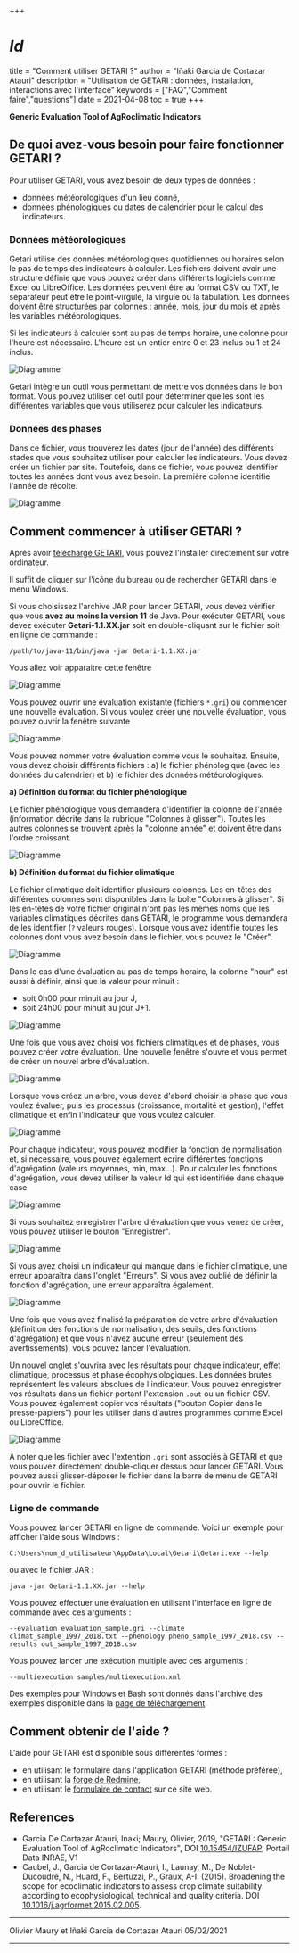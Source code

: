 +++
# $Id$
title = "Comment utiliser GETARI ?"
author = "Iñaki Garcia de Cortazar Atauri"
description = "Utilisation de GETARI : données, installation, interactions avec l'interface"
keywords = ["FAQ","Comment faire","questions"]
date = 2021-04-08
toc = true
+++

**Generic Evaluation Tool of AgRoclimatic Indicators**

## De quoi avez-vous besoin pour faire fonctionner GETARI ?

Pour utiliser GETARI, vous avez besoin de deux types de données :

- données météorologiques d'un lieu donné,
- données phénologiques ou dates de calendrier pour le calcul des indicateurs.

### Données météorologiques

Getari utilise des données météorologiques quotidiennes ou horaires selon le pas de temps des indicateurs à calculer.
Les fichiers doivent avoir une structure définie que vous pouvez créer dans différents logiciels comme Excel ou LibreOffice.
Les données peuvent être au format CSV ou TXT, le séparateur peut être le point-virgule, la virgule ou la tabulation.
Les données doivent être structurées par colonnes : année, mois, jour du mois et après les variables météorologiques.

Si les indicateurs à calculer sont au pas de temps horaire, une colonne pour l'heure est nécessaire.
L'heure est un entier entre 0 et 23 inclus ou 1 et 24 inclus.

![Diagramme](/getari/images/usage-fig1.png)

Getari intègre un outil vous permettant de mettre vos données dans le bon format.
Vous pouvez utiliser cet outil pour déterminer quelles sont les différentes variables que vous utiliserez pour calculer les indicateurs.

### Données des phases

Dans ce fichier, vous trouverez les dates (jour de l'année) des différents stades que vous souhaitez utiliser pour calculer les indicateurs.
Vous devez créer un fichier par site.
Toutefois, dans ce fichier, vous pouvez identifier toutes les années dont vous avez besoin.
La première colonne identifie l'année de récolte.

![Diagramme](/getari/images/usage-fig2.png)

## Comment commencer à utiliser GETARI ?

Après avoir [téléchargé GETARI](/getari/download/), vous pouvez l'installer directement sur votre ordinateur.

Il suffit de cliquer sur l'icône du bureau ou de rechercher GETARI dans le menu Windows.

Si vous choisissez l'archive JAR pour lancer GETARI, vous devez vérifier que vous **avez au moins la version 11** de Java.
Pour exécuter GETARI, vous devez exécuter **Getari-1.1.XX.jar** soit en double-cliquant sur le fichier soit en ligne de commande :

    /path/to/java-11/bin/java -jar Getari-1.1.XX.jar

Vous allez voir apparaitre cette fenêtre

![Diagramme](/getari/images/usage-fig4.fr.png)

Vous pouvez ouvrir une évaluation existante (fichiers `*.gri`) ou commencer une nouvelle évaluation.
Si vous voulez créer une nouvelle évaluation, vous pouvez ouvrir la fenêtre suivante

![Diagramme](/getari/images/usage-fig5.fr.png)

Vous pouvez nommer votre évaluation comme vous le souhaitez.
Ensuite, vous devez choisir différents fichiers : a) le fichier phénologique (avec les données du calendrier) et b) le fichier des données météorologiques.

**a) Définition du format du fichier phénologique**

Le fichier phénologique vous demandera d'identifier la colonne de l'année (information décrite dans la rubrique "Colonnes à glisser").
Toutes les autres colonnes se trouvent après la "colonne année" et doivent être dans l'ordre croissant.

![Diagramme](/getari/images/usage-fig6.fr.png)

**b) Définition du format du fichier climatique**

Le fichier climatique doit identifier plusieurs colonnes.
Les en-têtes des différentes colonnes sont disponibles dans la boîte "Colonnes à glisser".
Si les en-têtes de votre fichier original n'ont pas les mêmes noms que les variables climatiques décrites dans GETARI, le programme vous demandera de les identifier (`?` valeurs rouges).
Lorsque vous avez identifié toutes les colonnes dont vous avez besoin dans le fichier, vous pouvez le "Créer".

![Diagramme](/getari/images/usage-fig7.fr.png)

Dans le cas d'une évaluation au pas de temps horaire, la colonne "hour" est aussi à définir, ainsi que la valeur pour minuit :

* soit 0h00 pour minuit au jour J,
* soit 24h00 pour minuit au jour J+1.

![Diagramme](/getari/images/usage-fig7b.fr.png)

Une fois que vous avez choisi vos fichiers climatiques et de phases, vous pouvez créer votre évaluation.
Une nouvelle fenêtre s'ouvre et vous permet de créer un nouvel arbre d'évaluation.

![Diagramme](/getari/images/usage-fig8.fr.png)

Lorsque vous créez un arbre, vous devez d'abord choisir la phase que vous voulez évaluer, puis les processus (croissance, mortalité et gestion), l'effet climatique et enfin l'indicateur que vous voulez calculer.

![Diagramme](/getari/images/usage-fig9.fr.png)

Pour chaque indicateur, vous pouvez modifier la fonction de normalisation et, si nécessaire, vous pouvez également écrire différentes fonctions d'agrégation (valeurs moyennes, min, max...).
Pour calculer les fonctions d'agrégation, vous devez utiliser la valeur Id qui est identifiée dans chaque case.

![Diagramme](/getari/images/usage-fig10.fr.png)

Si vous souhaitez enregistrer l'arbre d'évaluation que vous venez de créer, vous pouvez utiliser le bouton "Enregistrer".

![Diagramme](/getari/images/usage-fig11.png)

Si vous avez choisi un indicateur qui manque dans le fichier climatique, une erreur apparaîtra dans l'onglet "Erreurs".
Si vous avez oublié de définir la fonction d'agrégation, une erreur apparaîtra également.

![Diagramme](/getari/images/usage-fig12.fr.png)

Une fois que vous avez finalisé la préparation de votre arbre d'évaluation (définition des fonctions de normalisation, des seuils, des fonctions d'agrégation) et que vous n'avez aucune erreur (seulement des avertissements), vous pouvez lancer l'évaluation.

Un nouvel onglet s'ouvrira avec les résultats pour chaque indicateur, effet climatique, processus et phase écophysiologiques.
Les données brutes représentent les valeurs absolues de l'indicateur.
Vous pouvez enregistrer vos résultats dans un fichier portant l'extension `.out` ou un fichier CSV.
Vous pouvez également copier vos résultats ("bouton Copier dans le presse-papiers") pour les utiliser dans d'autres programmes comme Excel ou LibreOffice.

![Diagramme](/getari/images/usage-fig14.fr.png)

À noter que les fichier avec l'extention `.gri` sont associés à GETARI et que vous pouvez directement double-cliquer dessus pour lancer GETARI.
Vous pouvez aussi glisser-déposer le fichier dans la barre de menu de GETARI pour ouvrir le fichier.

### Ligne de commande

Vous pouvez lancer GETARI en ligne de commande.
Voici un exemple pour afficher l'aide sous Windows :

`C:\Users\nom_d_utilisateur\AppData\Local\Getari\Getari.exe --help`

ou avec le fichier JAR :

`java -jar Getari-1.1.XX.jar --help`

Vous pouvez effectuer une évaluation en utilisant l'interface en ligne de commande avec ces arguments :

`--evaluation evaluation_sample.gri --climate climat_sample_1997_2018.txt --phenology pheno_sample_1997_2018.csv --results out_sample_1997_2018.csv`

Vous pouvez lancer une exécution multiple avec ces arguments :

`--multiexecution samples/multiexecution.xml`

Des exemples pour Windows et Bash sont donnés dans l'archive des exemples disponible dans la [page de téléchargement](../download/).

## Comment obtenir de l'aide ?

L'aide pour GETARI est disponible sous différentes formes :

* en utilisant le formulaire dans l'application GETARI (méthode préférée),
* en utilisant la [forge de Redmine](https://w3.avignon.inrae.fr/forge/projects/getarj/issues/new),
* en utilisant le [formulaire de contact](/getari/contact/) sur ce site web.

## References

- Garcia De Cortazar Atauri, Inaki; Maury, Olivier, 2019, "GETARI : Generic Evaluation Tool of AgRoclimatic Indicators", DOI [10.15454/IZUFAP](https://doi.org/10.15454/IZUFAP), Portail Data INRAE, V1
- Caubel, J., Garcia de Cortazar-Atauri, I., Launay, M., De Noblet-Ducoudré, N., Huard, F., Bertuzzi, P., Graux, A-I. (2015). Broadening the scope for ecoclimatic indicators to assess crop climate suitability according to ecophysiological, technical and quality criteria. DOI [10.1016/j.agrformet.2015.02.005](http://doi.org/10.1016/j.agrformet.2015.02.005).

----

Olivier Maury et Iñaki Garcia de Cortazar Atauri
05/02/2021

----
